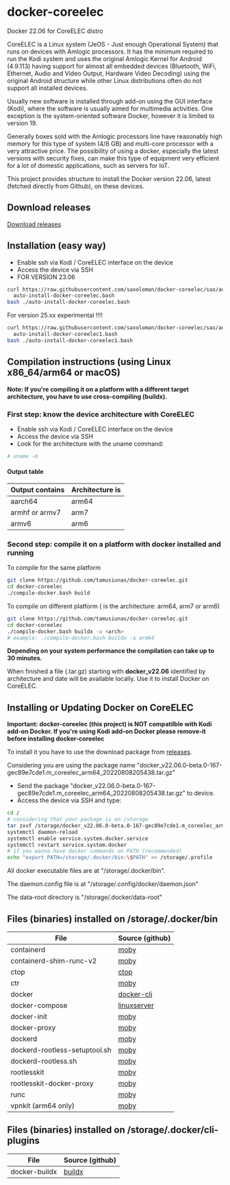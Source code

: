 # docker-coreelec
Docker 22.06 for CoreELEC distro

CoreELEC is a Linux system (JeOS - Just enough Operational System) that runs on devices with Amlogic processors. It has the minimum required to run the Kodi system and uses the original Amlogic Kernel for Android (4.9.113) having support for almost all embedded devices (Bluetooth, WiFi, Ethernet, Audio and Video Output, Hardware Video Decoding) using the original Android structure while other Linux distributions often do not support all installed devices.

Usually new software is installed through add-on using the GUI interface (Kodi), where the software is usually aimed for multimedia activities. One exception is the system-oriented software Docker, however it is limited to version 19.

Generally boxes sold with the Amlogic processors line have reasonably high memory for this type of system (4/8 GB) and multi-core processor with a very attractive price. The possibility of using a docker, especially the latest versions with security fixes, can make this type of equipment very efficient for a lot of domestic applications, such as servers for IoT.

This project provides structure to install the Docker version 22.06, latest (fetched directly from Github), on these devices.

## Download releases

[Download releases](https://github.com/tamusiunas/docker-coreelec/releases)

## Installation (easy way)

- Enable ssh via Kodi / CoreELEC interface on the device
- Access the device via SSH
- FOR VERSION 23.06
```bash
curl https://raw.githubusercontent.com/saxoloman/docker-coreelec/sax/auto-install-docker-coreelec.bash > \
  auto-install-docker-coreelec.bash
bash ./auto-install-docker-coreelec.bash
```
For version 25.xx experimental !!!!
```bash
curl https://raw.githubusercontent.com/saxoloman/docker-coreelec/sax/auto-install-docker-coreelec1.bash > \
  auto-install-docker-coreelec1.bash
bash ./auto-install-docker-coreelec1.bash
```

## Compilation instructions (using Linux x86_64/arm64 or macOS)
**Note: If you're compiling it on a platform with a different target architecture, you have to use cross-compiling (buildx).**

### First step: know the device architecture with CoreELEC
- Enable ssh via Kodi / CoreELEC interface on the device
- Access the device via SSH
- Look for the architecture with the uname command:

```bash
# uname -m
```

#### Output table

Output contains |Architecture is
------|------------
aarch64|arm64
armhf or armv7   |arm7
armv6   |arm6

### Second step: compile it on a platform with docker installed and running

To compile for the same platform

```bash
git clone https://github.com/tamusiunas/docker-coreelec.git
cd docker-coreelec
./compile-docker.bash build
```

To compile on different platform (<arch> is the architecture: arm64, arm7 or arm6)

```bash
git clone https://github.com/tamusiunas/docker-coreelec.git
cd docker-coreelec
./compile-docker.bash buildx -a <arch>
# example: ./compile-docker.bash buildx -a arm64
```

**Depending on your system performance the compilation can take up to 30 minutes.**

When finished a file (.tar.gz) starting with **docker_v22.06** identified by architecture and date will be available locally. Use it to install Docker on CoreELEC.

## Installing or Updating Docker on CoreELEC 

**Important: docker-coreelec (this project) is NOT compatilble with Kodi add-on Docker. If you're using Kodi add-on Docker please remove-it before installing docker-coreelec**

To install it you have to use the download package from [releases](https://github.com/tamusiunas/docker-coreelec/releases).

Considering you are using the package name "docker\_v22.06.0-beta.0-167-gec89e7cde1.m\_coreelec\_arm64\_20220808205438.tar.gz"

- Send the package "docker\_v22.06.0-beta.0-167-gec89e7cde1.m\_coreelec\_arm64\_20220808205438.tar.gz" to device.
- Access the device via SSH and type:

```bash
cd /
# considering that your package is on /storage
tar zxvf /storage/docker_v22.06.0-beta.0-167-gec89e7cde1.m_coreelec_arm64_20220808205438.tar.gz
systemctl daemon-reload
systemctl enable service.system.docker.service  
systemctl restart service.system.docker
# if you wanna have docker commands on PATH (recommended)
echo "export PATH=/storage/.docker/bin:\$PATH" >> /storage/.profile
```

All docker executable files are at "/storage/.docker/bin". 

The daemon.config file is at "/storage/.config/docker/daemon.json"

The data-root directory is "/storage/.docker/data-root"

## Files (binaries) installed on /storage/.docker/bin

File | Source (github)
-----|-------
containerd | [moby](https://github.com/moby/moby)
containerd-shim-runc-v2 | [moby](https://github.com/moby/moby)
ctop | [ctop](https://github.com/bcicen/ctop)
ctr | [moby](https://github.com/moby/moby)
docker | [docker-cli](https://github.com/docker/cli)
docker-compose | [linuxserver](https://github.com/linuxserver/docker-docker-compose)
docker-init | [moby](https://github.com/moby/moby)
docker-proxy | [moby](https://github.com/moby/moby)
dockerd | [moby](https://github.com/moby/moby)
dockerd-rootless-setuptool.sh | [moby](https://github.com/moby/moby)
dockerd-rootless.sh | [moby](https://github.com/moby/moby)
rootlesskit | [moby](https://github.com/moby/moby)
rootlesskit-docker-proxy | [moby](https://github.com/moby/moby)
runc | [moby](https://github.com/moby/moby)
vpnkit (arm64 only) | [moby](https://github.com/moby/moby)

## Files (binaries) installed on /storage/.docker/cli-plugins

File | Source (github)
-----|-------
docker-buildx | [buildx](https://github.com/docker/buildx)
